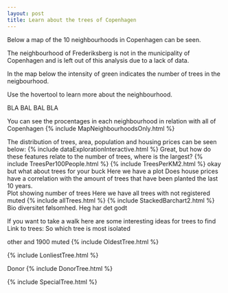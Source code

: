 ```yaml
---
layout: post
title: Learn about the trees of Copenhagen
---
```

Below a map of the 10 neighbourhoods in Copenhagen can be seen. 

The neighbourhood of Frederiksberg is not in the municipality of Copenhagen and is left out of this analysis due to a lack of data.

In the map below the intensity of green indicates the number of trees in the neigbourhood. 

Use the hovertool to learn more about the neighbourhood. 


BLA BAL BAL BLA


You can see the procentages in each neighbourhood in relation with all of Copenhagen
{% include MapNeighbourhoodsOnly.html %}

The distribution of trees, area, population and housing prices can be seen below:
{% include dataExplorationInteractive.html %}
Great, but how do these features relate to the number of trees, where is the largest?
{% include TreesPer100People.html %}
{% include TreesPerKM2.html %}
okay but what about trees for your buck 
    Here we have a plot
Does house prices have a correlation with the amount of trees that have been planted the last 10 years.  
    Plot showing number of trees
Here we have all trees with not registered muted
{% include allTrees.html %}
{% include StackedBarchart2.html %}
Bio diversitet følsomhed. 
Heg har det godt


If you want to take a walk here are some interesting ideas for trees to find
Link to trees: 
So which tree is most isolated 

other and 1900 muted
{% include OldestTree.html %}

{% include LonliestTree.html %}

Donor
{% include DonorTree.html %}

{% include SpecialTree.html %}


